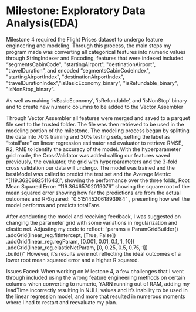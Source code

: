 # Milestone:  Exploratory Data Analysis(EDA)

Milestone 4 required the Flight Prices dataset to undergo feature engineering and modeling.  Through this process, the main steps my program made was converting all categorical features into numeric values through StringIndexer and Encoding, features that were indexed included “segmentsCabinCode", "startingAirport", "destinationAirport", "travelDuration”, and encoded “segmentsCabinCodeIndex", "startingAirportIndex", "destinationAirportIndex", "travelDurationIndex","isBasicEconomy_binary", "isRefundable_binary", "isNonStop_binary”.


As well as making ‘isBasicEconomy’, ‘isRefundable’, and ‘isNonStop’ binary and to create new numeric columns to be added to the Vector Assembler



 Through Vector Assembler all features were merged and saved to a parquet file sent to the trusted folder.  The file was then retrieved to be used in the modeling portion of the milestone.  The modeling process began by splitting the data into 70% training and 30% testing sets, setting the label as “totalFare” on linear regression estimator and evaluator to retrieve RMSE, R2, RME to identify the accuracy of the model.  With the hyperparameter grid made, the CrossValidator was added calling our features saved previously, the evaluator, the grid with hyperparameters and the 3-fold cross validation our data will undergo. The model was trained and the bestModel was called to predict the test set and the Average Metric: “[119.3626682511643]”, showing the performance over the three folds, Root Mean Squared Error: “119.36465702019076”  showing the square root of the mean squared error showing how far the predictions are from the actual outcomes and R-Squared: “0.5151452061893984” , presenting how well the model performs and predicts totalFare.  


 After conducting the model and receiving feedback, I was suggested on changing the parameter grid with some variations in regularization and elastic net. Adjusting my code to reflect:
“params = ParamGridBuilder() \
.addGrid(linear_reg.fitIntercept, [True, False]) \
.addGrid(linear_reg.regParam, [0.001, 0.01, 0.1, 1, 10]) \
.addGrid(linear_reg.elasticNetParam, [0, 0.25, 0.5, 0.75, 1]) \
.build()”
However, it’s results were not reflecting the ideal outcomes of a lower root mean squared error and a higher R squared. 


Issues Faced: 
When working on Milestone 4, a few challenges that I went through included using the wrong feature engineering methods on certain columns when converting to numeric, YARN running out of RAM, adding my leadTime incorrectly resulting in NULL values and it’s inability to be used in the linear regression model, and more that resulted in numerous moments where I had to restart and reevaluate my plan.
